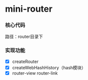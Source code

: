 # mini-router

### 核心代码

路径：router目录下

### 实现功能
- [x] createRouter
- [x] createWebHashHistory（hash模块）
- [x] router-view router-link
